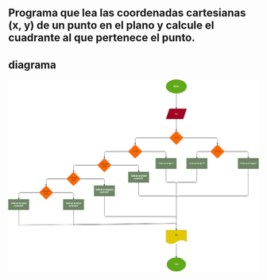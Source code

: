 ## Programa que lea las coordenadas cartesianas (x, y) de un punto en el plano y calcule el cuadrante al que pertenece el punto.

## diagrama
![Diagrama de flujo](diagrama.png "Diagrama de flujo")